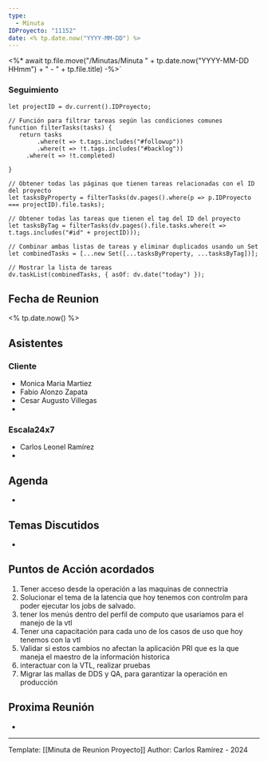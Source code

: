 ```yaml
---
type:
  - Minuta
IDProyecto: "11152"
date: <% tp.date.now("YYYY-MM-DD") %>
---
```

<%* await tp.file.move("/Minutas/Minuta " + tp.date.now("YYYY-MM-DD HHmm") + " - " + tp.file.title) -%>`

### Seguimiento

```dataviewjs
let projectID = dv.current().IDProyecto;

// Función para filtrar tareas según las condiciones comunes
function filterTasks(tasks) {
   return tasks
        .where(t => t.tags.includes("#followup"))
        .where(t => !t.tags.includes("#backlog"))
     .where(t => !t.completed)
        
}

// Obtener todas las páginas que tienen tareas relacionadas con el ID del proyecto
let tasksByProperty = filterTasks(dv.pages().where(p => p.IDProyecto === projectID).file.tasks);

// Obtener todas las tareas que tienen el tag del ID del proyecto
let tasksByTag = filterTasks(dv.pages().file.tasks.where(t => t.tags.includes("#id" + projectID)));

// Combinar ambas listas de tareas y eliminar duplicados usando un Set
let combinedTasks = [...new Set([...tasksByProperty, ...tasksByTag])];

// Mostrar la lista de tareas
dv.taskList(combinedTasks, { asOf: dv.date("today") });
 ```
## Fecha de Reunion
<% tp.date.now() %>

## Asistentes

### Cliente
* Monica Maria Martiez
* Fabio Alonzo Zapata
* Cesar Augusto Villegas
* 
### Escala24x7
- Carlos Leonel Ramírez
-  

## Agenda
* 
## Temas Discutidos
*  

## Puntos de Acción acordados


1. Tener acceso desde la operación a las maquinas de connectria
2. Solucionar el tema de la latencia que hoy tenemos con controlm para poder ejecutar los jobs de salvado.
3. tener los menús dentro del perfil de computo que usariamos para el manejo de la vtl
4. Tener una capacitación para cada uno de los casos de uso que hoy tenemos con la vtl
5. Validar si estos cambios no afectan la aplicación PRI que es la que maneja el maestro de la información historica
6. interactuar con la VTL, realizar pruebas
7. Migrar las mallas de DDS y QA, para garantizar la operación en producción



## Proxima Reunión
*   

---
Template: [[Minuta de Reunion Proyecto]]
Author: Carlos Ramírez - 2024
